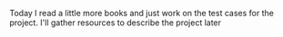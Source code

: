 Today I read a little more books and just work on the test cases for the project. I'll gather resources to describe the project later